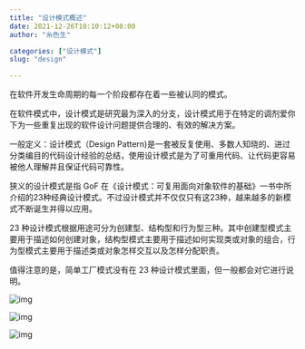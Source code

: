 ```yaml
---
title: "设计模式概述"
date: 2021-12-26T10:10:12+08:00
author: "糸色生"

categories: ["设计模式"]
slug: "design"

---
```


在软件开发生命周期的每一个阶段都存在着一些被认同的模式。

在软件模式中，设计模式是研究最为深入的分支，设计模式用于在特定的调剂爱你下为一些重复出现的软件设计问题提供合理的、有效的解决方案。

一般定义：设计模式（Design Pattern)是一套被反复使用、多数人知晓的、进过分类编目的代码设计经验的总结，使用设计模式是为了可重用代码、让代码更容易被他人理解并且保证代码可靠性。

狭义的设计模式是指 GoF 在《设计模式：可复用面向对象软件的基础》一书中所介绍的23种经典设计模式。不过设计模式并不仅仅只有这23种，越来越多的新模式不断诞生并得以应用。

23 种设计模式根据用途可分为创建型、结构型和行为型三种。其中创建型模式主要用于描述如何创建对象，结构型模式主要用于描述如何实现类或对象的组合，行为型模式主要用于描述类或对象怎样交互以及怎样分配职责。

值得注意的是，简单工厂模式没有在 23 种设计模式里面，但一般都会对它进行说明。


![img](https://cdn.jsdelivr.net/gh/lzxqaq/jsdelivr@master/image/2021-12-26/design1.png)

![img](https://cdn.jsdelivr.net/gh/lzxqaq/jsdelivr@master/image/2021-12-26/design2.png)

![img](https://cdn.jsdelivr.net/gh/lzxqaq/jsdelivr@master/image/2021-12-26/design2.png)
